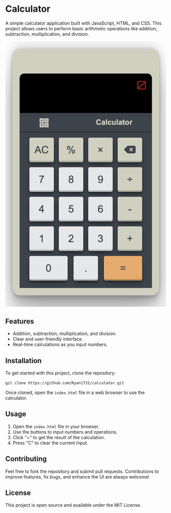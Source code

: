 # Calculator

A simple calculator application built with JavaScript, HTML, and CSS. This project allows users to perform basic arithmetic operations like addition, subtraction, multiplication, and division.

![calculator preview](/assets/img/calculator-preview.png)

## Features

- Addition, subtraction, multiplication, and division.
- Clear and user-friendly interface.
- Real-time calculations as you input numbers.

## Installation

To get started with this project, clone the repository:

```
git clone https://github.com/Ryan1731/calculator.git
```

Once cloned, open the `index.html` file in a web browser to use the calculator.

## Usage

1. Open the `index.html` file in your browser.
2. Use the buttons to input numbers and operations.
3. Click "=" to get the result of the calculation.
4. Press "C" to clear the current input.

## Contributing

Feel free to fork the repository and submit pull requests. Contributions to improve features, fix bugs, and enhance the UI are always welcome!

## License

This project is open source and available under the MIT License.

